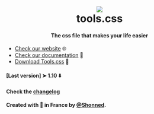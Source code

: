 <h1 align="center">
  <a href="https://shonned.github.io/tools-css/"><img src="https://i.ibb.co/fSRkFYY/banner.png" /></a>
  <br>
  tools.css
</h1>

<h4 align="center">The css file that makes your life easier</h4>

* [Check our website](https://shonned.github.io/tools-css/) 🌐
* [Check our documentation](https://shonned.github.io/tools-css/doc.html) 📖
* [Download Tools.css](https://github.com/Shonned/GETTools/releases) 🦄
#### [Last version] ➤ 1.10 ⬇️
#### Check the [changelog](CHANGELOG.md)

#### Created with 🥖 in France by [@Shonned](https://github.com/Shonned/).
